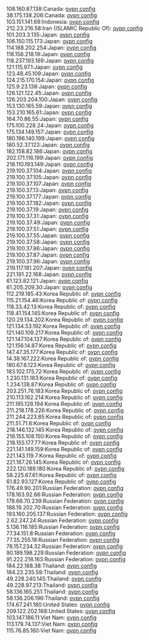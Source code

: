 108.160.87.138:Canada: [ovpn config](vpn/108_160_87_138.ovpn)  
38.175.138.206:Canada: [ovpn config](vpn/38_175_138_206.ovpn)  
103.151.141.69:Indonesia: [ovpn config](vpn/103_151_141_69.ovpn)  
212.23.216.58:Iran (ISLAMIC Republic Of): [ovpn config](vpn/212_23_216_58.ovpn)  
101.203.3.135:Japan: [ovpn config](vpn/101_203_3_135.ovpn)  
106.150.115.173:Japan: [ovpn config](vpn/106_150_115_173.ovpn)  
114.188.202.254:Japan: [ovpn config](vpn/114_188_202_254.ovpn)  
118.158.218.19:Japan: [ovpn config](vpn/118_158_218_19.ovpn)  
118.237.193.169:Japan: [ovpn config](vpn/118_237_193_169.ovpn)  
121.115.97.1:Japan: [ovpn config](vpn/121_115_97_1.ovpn)  
123.48.45.109:Japan: [ovpn config](vpn/123_48_45_109.ovpn)  
124.215.170.154:Japan: [ovpn config](vpn/124_215_170_154.ovpn)  
125.9.23.138:Japan: [ovpn config](vpn/125_9_23_138.ovpn)  
126.121.122.45:Japan: [ovpn config](vpn/126_121_122_45.ovpn)  
126.203.204.100:Japan: [ovpn config](vpn/126_203_204_100.ovpn)  
153.130.165.59:Japan: [ovpn config](vpn/153_130_165_59.ovpn)  
153.210.165.61:Japan: [ovpn config](vpn/153_210_165_61.ovpn)  
164.70.86.55:Japan: [ovpn config](vpn/164_70_86_55.ovpn)  
175.100.228.24:Japan: [ovpn config](vpn/175_100_228_24.ovpn)  
175.134.149.157:Japan: [ovpn config](vpn/175_134_149_157.ovpn)  
180.196.140.199:Japan: [ovpn config](vpn/180_196_140_199.ovpn)  
180.52.37.123:Japan: [ovpn config](vpn/180_52_37_123.ovpn)  
182.158.82.186:Japan: [ovpn config](vpn/182_158_82_186.ovpn)  
202.171.116.199:Japan: [ovpn config](vpn/202_171_116_199.ovpn)  
218.110.193.149:Japan: [ovpn config](vpn/218_110_193_149.ovpn)  
219.100.37.104:Japan: [ovpn config](vpn/219_100_37_104.ovpn)  
219.100.37.105:Japan: [ovpn config](vpn/219_100_37_105.ovpn)  
219.100.37.107:Japan: [ovpn config](vpn/219_100_37_107.ovpn)  
219.100.37.13:Japan: [ovpn config](vpn/219_100_37_13.ovpn)  
219.100.37.177:Japan: [ovpn config](vpn/219_100_37_177.ovpn)  
219.100.37.182:Japan: [ovpn config](vpn/219_100_37_182.ovpn)  
219.100.37.19:Japan: [ovpn config](vpn/219_100_37_19.ovpn)  
219.100.37.31:Japan: [ovpn config](vpn/219_100_37_31.ovpn)  
219.100.37.49:Japan: [ovpn config](vpn/219_100_37_49.ovpn)  
219.100.37.51:Japan: [ovpn config](vpn/219_100_37_51.ovpn)  
219.100.37.55:Japan: [ovpn config](vpn/219_100_37_55.ovpn)  
219.100.37.58:Japan: [ovpn config](vpn/219_100_37_58.ovpn)  
219.100.37.86:Japan: [ovpn config](vpn/219_100_37_86.ovpn)  
219.100.37.87:Japan: [ovpn config](vpn/219_100_37_87.ovpn)  
219.100.37.96:Japan: [ovpn config](vpn/219_100_37_96.ovpn)  
219.117.181.207:Japan: [ovpn config](vpn/219_117_181_207.ovpn)  
221.191.22.168:Japan: [ovpn config](vpn/221_191_22_168.ovpn)  
61.123.82.121:Japan: [ovpn config](vpn/61_123_82_121.ovpn)  
61.205.209.30:Japan: [ovpn config](vpn/61_205_209_30.ovpn)  
112.219.185.43:Korea Republic of: [ovpn config](vpn/112_219_185_43.ovpn)  
115.21.154.46:Korea Republic of: [ovpn config](vpn/115_21_154_46.ovpn)  
118.33.42.13:Korea Republic of: [ovpn config](vpn/118_33_42_13.ovpn)  
118.41.154.145:Korea Republic of: [ovpn config](vpn/118_41_154_145.ovpn)  
120.29.134.202:Korea Republic of: [ovpn config](vpn/120_29_134_202.ovpn)  
121.134.53.192:Korea Republic of: [ovpn config](vpn/121_134_53_192.ovpn)  
121.140.109.217:Korea Republic of: [ovpn config](vpn/121_140_109_217.ovpn)  
121.147.104.137:Korea Republic of: [ovpn config](vpn/121_147_104_137.ovpn)  
121.156.14.87:Korea Republic of: [ovpn config](vpn/121_156_14_87.ovpn)  
147.47.35.177:Korea Republic of: [ovpn config](vpn/147_47_35_177.ovpn)  
14.38.167.222:Korea Republic of: [ovpn config](vpn/14_38_167_222.ovpn)  
180.67.6.123:Korea Republic of: [ovpn config](vpn/180_67_6_123.ovpn)  
183.102.175.72:Korea Republic of: [ovpn config](vpn/183_102_175_72.ovpn)  
1.230.131.183:Korea Republic of: [ovpn config](vpn/1_230_131_183.ovpn)  
1.234.138.87:Korea Republic of: [ovpn config](vpn/1_234_138_87.ovpn)  
203.251.76.183:Korea Republic of: [ovpn config](vpn/203_251_76_183.ovpn)  
210.113.162.214:Korea Republic of: [ovpn config](vpn/210_113_162_214.ovpn)  
211.185.128.194:Korea Republic of: [ovpn config](vpn/211_185_128_194.ovpn)  
211.218.178.226:Korea Republic of: [ovpn config](vpn/211_218_178_226.ovpn)  
211.244.223.85:Korea Republic of: [ovpn config](vpn/211_244_223_85.ovpn)  
211.51.71.6:Korea Republic of: [ovpn config](vpn/211_51_71_6.ovpn)  
218.146.132.145:Korea Republic of: [ovpn config](vpn/218_146_132_145.ovpn)  
218.155.108.150:Korea Republic of: [ovpn config](vpn/218_155_108_150.ovpn)  
218.155.177.77:Korea Republic of: [ovpn config](vpn/218_155_177_77.ovpn)  
221.141.149.159:Korea Republic of: [ovpn config](vpn/221_141_149_159.ovpn)  
221.143.119.7:Korea Republic of: [ovpn config](vpn/221_143_119_7.ovpn)  
221.167.26.145:Korea Republic of: [ovpn config](vpn/221_167_26_145.ovpn)  
222.120.189.180:Korea Republic of: [ovpn config](vpn/222_120_189_180.ovpn)  
58.225.67.61:Korea Republic of: [ovpn config](vpn/58_225_67_61.ovpn)  
61.82.93.127:Korea Republic of: [ovpn config](vpn/61_82_93_127.ovpn)  
176.49.90.201:Russian Federation: [ovpn config](vpn/176_49_90_201.ovpn)  
178.163.92.66:Russian Federation: [ovpn config](vpn/178_163_92_66.ovpn)  
178.66.70.239:Russian Federation: [ovpn config](vpn/178_66_70_239.ovpn)  
188.19.202.70:Russian Federation: [ovpn config](vpn/188_19_202_70.ovpn)  
193.160.205.137:Russian Federation: [ovpn config](vpn/193_160_205_137.ovpn)  
2.62.247.24:Russian Federation: [ovpn config](vpn/2_62_247_24.ovpn)  
5.136.116.185:Russian Federation: [ovpn config](vpn/5_136_116_185.ovpn)  
77.34.151.8:Russian Federation: [ovpn config](vpn/77_34_151_8.ovpn)  
77.35.255.18:Russian Federation: [ovpn config](vpn/77_35_255_18.ovpn)  
78.157.234.32:Russian Federation: [ovpn config](vpn/78_157_234_32.ovpn)  
90.189.198.229:Russian Federation: [ovpn config](vpn/90_189_198_229.ovpn)  
91.222.218.163:Russian Federation: [ovpn config](vpn/91_222_218_163.ovpn)  
184.22.188.38:Thailand: [ovpn config](vpn/184_22_188_38.ovpn)  
184.22.235.59:Thailand: [ovpn config](vpn/184_22_235_59.ovpn)  
49.228.240.145:Thailand: [ovpn config](vpn/49_228_240_145.ovpn)  
49.228.97.213:Thailand: [ovpn config](vpn/49_228_97_213.ovpn)  
58.136.165.251:Thailand: [ovpn config](vpn/58_136_165_251.ovpn)  
58.136.206.196:Thailand: [ovpn config](vpn/58_136_206_196.ovpn)  
174.67.241.180:United States: [ovpn config](vpn/174_67_241_180.ovpn)  
209.122.202.168:United States: [ovpn config](vpn/209_122_202_168.ovpn)  
103.147.186.11:Viet Nam: [ovpn config](vpn/103_147_186_11.ovpn)  
113.179.74.137:Viet Nam: [ovpn config](vpn/113_179_74_137.ovpn)  
115.76.85.160:Viet Nam: [ovpn config](vpn/115_76_85_160.ovpn)  
